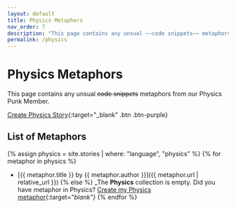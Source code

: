 ```yaml
---
layout: default
title: Physics Metaphors
nav_order: 7
description: "This page contains any unsual ~~code snippets~~ metaphors from our Physics Punk Member."
permalink: /physics
---
```


# Physics Metaphors

This page contains any unsual ~~code snippets~~ metaphors from our Physics Punk Member.

[Create Physics Story](https://github.com/StreetCommunityProgrammer/metaphore/issues/new?assignees=darkterminal%2Cmkubdev&labels=metaphore%2Cphysics&template=create_physics_story.yml&title=Your+Story+Title){:target="_blank" .btn .btn-purple}

## List of Metaphors
{% assign physics = site.stories | where: "language", "physics" %}
{% for metaphor in physics %}
- [{{ metaphor.title }} by {{ metaphor.author }}]({{ metaphor.url | relative_url }})
{% else %}
  _The **Physics** collection is empty. Did you have metaphor in Physics? [Create my Physics metaphor](https://github.com/StreetCommunityProgrammer/metaphore/issues/new?assignees=darkterminal%2Cmkubdev&labels=metaphore%2Cphysics&template=create_physics_story.yml&title=Your+Story+Title){:target="_blank"}_
{% endfor %}